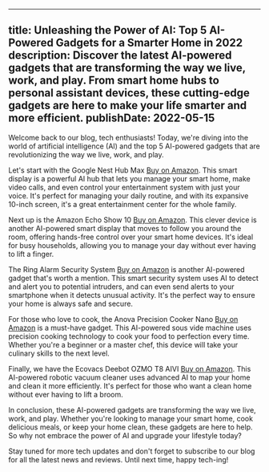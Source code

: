  ---
title: Unleashing the Power of AI: Top 5 AI-Powered Gadgets for a Smarter Home in 2022
description: Discover the latest AI-powered gadgets that are transforming the way we live, work, and play. From smart home hubs to personal assistant devices, these cutting-edge gadgets are here to make your life smarter and more efficient.
publishDate: 2022-05-15
---

Welcome back to our blog, tech enthusiasts! Today, we're diving into the world of artificial intelligence (AI) and the top 5 AI-powered gadgets that are revolutionizing the way we live, work, and play.

Let's start with the Google Nest Hub Max [Buy on Amazon](https://amzn.to/3oTd5nH). This smart display is a powerful AI hub that lets you manage your smart home, make video calls, and even control your entertainment system with just your voice. It's perfect for managing your daily routine, and with its expansive 10-inch screen, it's a great entertainment center for the whole family.

Next up is the Amazon Echo Show 10 [Buy on Amazon](https://amzn.to/3I5mTqA). This clever device is another AI-powered smart display that moves to follow you around the room, offering hands-free control over your smart home devices. It's ideal for busy households, allowing you to manage your day without ever having to lift a finger.

The Ring Alarm Security System [Buy on Amazon](https://amzn.to/3uO5gYT) is another AI-powered gadget that's worth a mention. This smart security system uses AI to detect and alert you to potential intruders, and can even send alerts to your smartphone when it detects unusual activity. It's the perfect way to ensure your home is always safe and secure.

For those who love to cook, the Anova Precision Cooker Nano [Buy on Amazon](https://amzn.to/3yT9d5g) is a must-have gadget. This AI-powered sous vide machine uses precision cooking technology to cook your food to perfection every time. Whether you're a beginner or a master chef, this device will take your culinary skills to the next level.

Finally, we have the Ecovacs Deebot OZMO T8 AIVI [Buy on Amazon](https://amzn.to/3yT9d5g). This AI-powered robotic vacuum cleaner uses advanced AI to map your home and clean it more efficiently. It's perfect for those who want a clean home without ever having to lift a broom.

In conclusion, these AI-powered gadgets are transforming the way we live, work, and play. Whether you're looking to manage your smart home, cook delicious meals, or keep your home clean, these gadgets are here to help. So why not embrace the power of AI and upgrade your lifestyle today?

Stay tuned for more tech updates and don't forget to subscribe to our blog for all the latest news and reviews. Until next time, happy tech-ing!